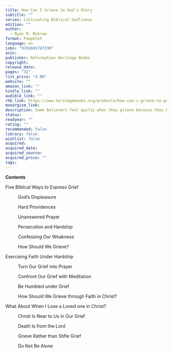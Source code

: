 ```yaml
---
title: How Can I Grieve to God's Glory
subtitle: ""
series: Cultivating Biblical Godliness
edition: ""
author:
  - Ryan M. McGraw
format: Pamphlet
language: en
isbn: "9781601787330"
asin: 
publisher: Reformation Heritage Books
copyright: 
release_date: 
pages: "32"
list_price: "4.00"
website: ""
amazon_link: ""
kindle_link: ""
audible_link: ""
rhb_link: https://www.heritagebooks.org/products/how-can-i-grieve-to-gods-glory-cultivating-biblical-godliness-mcgraw.html
monergism_link: 
description: Some believers feel guilty when they grieve because they know that they should rejoice in the Lord always (Phil. 4:4). Others use grief as an occasion to say, like Job, “God hath overthrown me” (Job 19:6). Yet there is a better and more biblical path to follow. Using Lamentations 3:1–39 as a guide, Ryan M. McGraw furnishes readers with the necessary tools to grieve in a sanctified way and exercise faith under hardship. Come and learn to express rather than repress your grief as you walk through sorrows with Christ by faith.
status: 
readyear: ""
rating: ""
recommended: false
library: false
wishlist: false
acquired: 
acquired_date: 
acquired_source: 
acquired_price: ""
tags:
---
```

**Contents**

Five Biblical Ways to Express Grief

          God’s Displeasure

          Hard Providences

          Unanswered Prayer

          Persecution and Hardship

          Confessing Our Weakness

          How Should We Grieve?

Exercising Faith Under Hardship

          Turn Our Grief into Prayer

          Confront Our Grief with Meditation

          Be Humbled under Grief

          How Should We Grieve through Faith in Christ?

What About When I Lose a Loved one in Christ?

          Christ Is Near to Us in Our Grief

          Death Is from the Lord

          Grieve Rather than Stifle Grief

          Do Not Be Alone